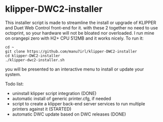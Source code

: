 # klipper-DWC2-installer
This installer script is made to streamline the install or upgrade of KLIPPER and Duet Web Control front-end for it.
with these 2 together no need to use octoprint, so your hardware will not be bloated nor overloaded.
I run mine on orangepi zero with H2+ CPU 512MB and it works nicely.
To run it:

`cd ~`   
`git clone https://github.com/manu7irl/klipper-DWC2-installer`  
`cd klipper-DWC2-installer`  
`./klipper-dwc2-installer.sh`

you will be presented to an interactive menu to install or update your system.

Todo list:
- uninstall klipper script integration (DONE)
- automatic install of generic printer.cfg, if needed
- script to create a klipper back-end server services to run multiple printers against it (STARTED)
- automatic DWC update based on DWC releases (DONE)

